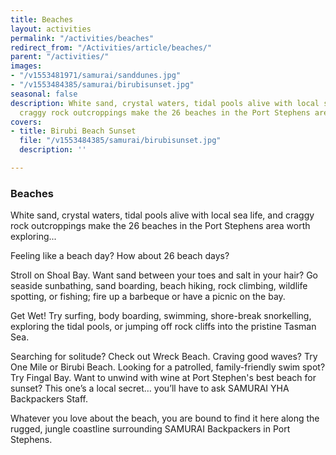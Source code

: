```yaml
---
title: Beaches
layout: activities
permalink: "/activities/beaches"
redirect_from: "/Activities/article/beaches/"
parent: "/activities/"
images:
- "/v1553481971/samurai/sanddunes.jpg"
- "/v1553484385/samurai/birubisunset.jpg"
seasonal: false
description: White sand, crystal waters, tidal pools alive with local sea life, and
  craggy rock outcroppings make the 26 beaches in the Port Stephens area worth exploring
covers:
- title: Birubi Beach Sunset
  file: "/v1553484385/samurai/birubisunset.jpg"
  description: ''

---
```

### Beaches

White sand, crystal waters, tidal pools alive with local sea life, and craggy rock outcroppings make the 26 beaches in the Port Stephens area worth exploring...

Feeling like a beach day? How about 26 beach days?

Stroll on Shoal Bay. Want sand between your toes and salt in your hair? Go seaside sunbathing, sand boarding, beach hiking, rock climbing, wildlife spotting, or fishing; fire up a barbeque or have a picnic on the bay.

Get Wet! Try surfing, body boarding, swimming, shore-break snorkelling, exploring the tidal pools, or jumping off rock cliffs into the pristine Tasman Sea.

Searching for solitude? Check out Wreck Beach. Craving good waves? Try One Mile or Birubi Beach. Looking for a patrolled, family-friendly swim spot? Try Fingal Bay. Want to unwind with wine at Port Stephen's best beach for sunset? This one’s a local secret… you’ll have to ask SAMURAI YHA Backpackers Staff.

Whatever you love about the beach, you are bound to find it here along the rugged, jungle coastline surrounding SAMURAI Backpackers in Port Stephens.